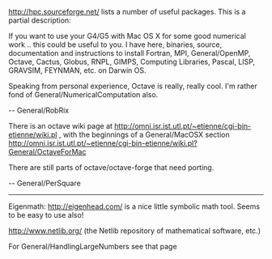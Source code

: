 http://hpc.sourceforge.net/ lists a number of useful packages.  This is a partial description:

<quote>
If you want to use your G4/G5 with Mac OS X for some good  numerical work .. this could be useful to you. I have here, binaries, source, documentation and instructions to install Fortran, MPI, General/OpenMP, Octave, Cactus, Globus, RNPL, GIMPS, Computing Libraries, Pascal, LISP, GRAVSIM, FEYNMAN, etc. on Darwin OS.
</quote>

Speaking from personal experience, Octave is really, really cool. I'm rather fond of General/NumericalComputation also.

-- General/RobRix

There is an octave wiki page at http://omni.isr.ist.utl.pt/~etienne/cgi-bin-etienne/wiki.pl , with the beginnings of a General/MacOSX section http://omni.isr.ist.utl.pt/~etienne/cgi-bin-etienne/wiki.pl?General/OctaveForMac

There are still parts of octave/octave-forge that need porting.

-- General/PerSquare 

----

Eigenmath:  http://eigenhead.com/ is a nice little symbolic math tool.  Seems to be easy to use also!

http://www.netlib.org/  (the Netlib repository of mathematical software, etc.)

For General/HandlingLargeNumbers see that page